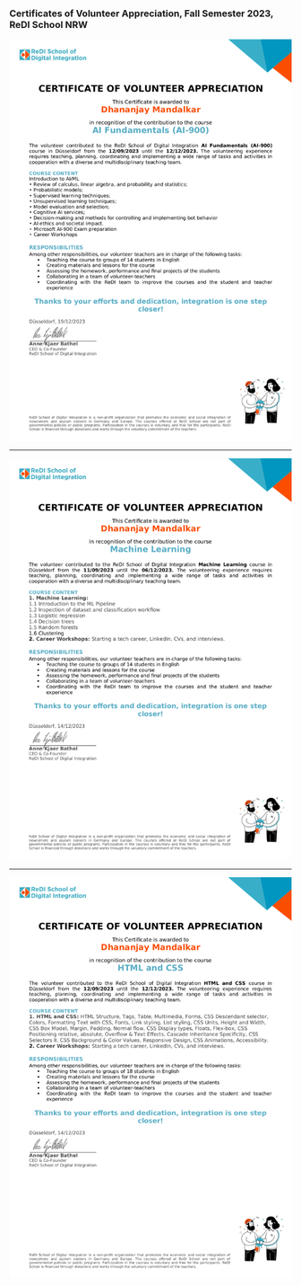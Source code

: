 ### Certificates of Volunteer Appreciation, Fall Semester 2023, ReDI School NRW

![](https://github.com/dhananjayjm/Certificates-of-Volunteer-Appreciation-Fall-Semester-2023-ReDI-School-NRW/blob/main/ReDi_AI.png)

----

![](https://github.com/dhananjayjm/Certificates-of-Volunteer-Appreciation-Fall-Semester-2023-ReDI-School-NRW/blob/main/ReDI_ML.png)

----

![](https://github.com/dhananjayjm/Certificates-of-Volunteer-Appreciation-Fall-Semester-2023-ReDI-School-NRW/blob/main/ReDI_Web.png)
